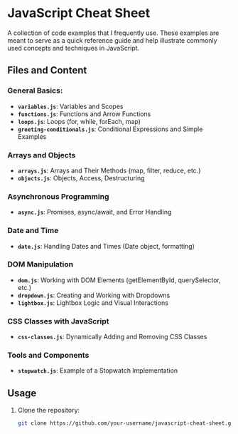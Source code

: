 # JavaScript Cheat Sheet

A collection of code examples that I frequently use. These examples are meant to serve as a quick reference guide and help illustrate commonly used concepts and techniques in JavaScript.

## Files and Content

### General Basics:

- **`variables.js`**: Variables and Scopes
- **`functions.js`**: Functions and Arrow Functions
- **`loops.js`**: Loops (for, while, forEach, map)
- **`greeting-conditionals.js`**: Conditional Expressions and Simple Examples

### Arrays and Objects

- **`arrays.js`**: Arrays and Their Methods (map, filter, reduce, etc.)
- **`objects.js`**: Objects, Access, Destructuring

### Asynchronous Programming

- **`async.js`**: Promises, async/await, and Error Handling

### Date and Time

- **`date.js`**: Handling Dates and Times (Date object, formatting)

### DOM Manipulation

- **`dom.js`**: Working with DOM Elements (getElementById, querySelector, etc.)
- **`dropdown.js`**: Creating and Working with Dropdowns
- **`lightbox.js`**: Lightbox Logic and Visual Interactions

### CSS Classes with JavaScript

- **`css-classes.js`**: Dynamically Adding and Removing CSS Classes

### Tools and Components

- **`stopwatch.js`**: Example of a Stopwatch Implementation

## Usage

1. Clone the repository:
   ```bash
   git clone https://github.com/your-username/javascript-cheat-sheet.git
